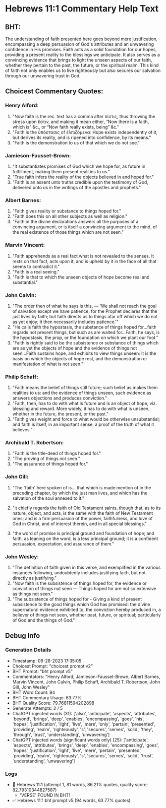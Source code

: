 # Hebrews 11:1 Commentary Help Text

## BHT:
The understanding of faith presented here goes beyond mere justification, encompassing a deep persuasion of God's attributes and an unwavering confidence in His promises. Faith acts as a solid foundation for our hopes, providing a present reality to the blessings we anticipate. It also serves as a convincing evidence that brings to light the unseen aspects of our faith, whether they pertain to the past, the future, or the spiritual realm. This kind of faith not only enables us to live righteously but also secures our salvation through our unwavering trust in God.

## Choicest Commentary Quotes:
### Henry Alford:
1. "Now faith is the rec. text has a comma after πίστις, thus throwing the stress upon ἔστιν, and making it mean either, “Now there is a faith, which is” &c., or “Now faith really exists, being” &c."
2. "Faith is the ὑπόστασις of ἐλπιζόμενα: Hope exists independently of it, but derives its reality, and is ripened into confidence, by its means."
3. "Faith is the demonstration to us of that which we do not see."

### Jamieson-Fausset-Brown:
1. "It substantiates promises of God which we hope for, as future in fulfillment, making them present realities to us."
2. "True faith infers the reality of the objects believed in and hoped for."
3. "Faith is an assent unto truths credible upon the testimony of God, delivered unto us in the writings of the apostles and prophets."

### Albert Barnes:
1. "Faith gives reality or substance to things hoped for."
2. "Faith does this on all other subjects as well as religion."
3. "Faith in the divine declarations answers all the purposes of a convincing argument, or is itself a convincing argument to the mind, of the real existence of those things which are not seen."

### Marvin Vincent:
1. "Faith apprehends as a real fact what is not revealed to the senses. It rests on that fact, acts upon it, and is upheld by it in the face of all that seems to contradict it." 
2. "Faith is a real seeing."
3. "Faith is that to which the unseen objects of hope become real and substantial."

### John Calvin:
1. "The order then of what he says is this, — 'We shall not reach the goal of salvation except we have patience, for the Prophet declares that the just lives by faith; but faith directs us to things afar off which we do not as yet enjoy; it then necessarily includes patience.'"
2. "He calls faith the hypostasis, the substance of things hoped for...faith regards not present things, but such as are waited for...Faith, he says, is the hypostasis, the prop, or the foundation on which we plant our foot."
3. "Faith is rightly said to be the subsistence or substance of things which are as yet the objects of hope and the evidence of things not seen...Faith sustains hope, and exhibits to view things unseen: it is the basis on which the objects of hope rest, and the demonstration or manifestation of what is not seen."

### Philip Schaff:
1. "Faith means the belief of things still future; such belief as makes them realities to us: and the evidence of things unseen, such evidence as answers objections and produces conviction."
2. "Faith, then, has to do with what is future and is an object of hope, viz. blessing and reward. More widely, it has to do with what is unseen, whether in the future, the present, or the past."
3. "Faith gives weight and force to what would be otherwise unsubstantial; and faith is itself, in an important sense, a proof of the truth of what it believes."

### Archibald T. Robertson:
1. "Faith is the title-deed of things hoped for."
2. "The proving of things not seen."
3. "The assurance of things hoped for."

### John Gill:
1. "The 'faith' here spoken of is... that which is made mention of in the preceding chapter, by which the just man lives, and which has the salvation of the soul annexed to it."
 
2. "it chiefly regards the faith of Old Testament saints, though that, as to its nature, object, and acts, is the same with the faith of New Testament ones; and is a firm persuasion of the power, faithfulness, and love of God in Christ, and of interest therein, and in all special blessings."
 
3. "the word of promise is principal ground and foundation of hope; and faith, as leaning on the word, is a less principal ground; it is a confident persuasion, expectation, and assurance of them."

### John Wesley:
1. "The definition of faith given in this verse, and exemplified in the various instances following, undoubtedly includes justifying faith, but not directly as justifying."
2. "Now faith is the subsistence of things hoped for, the evidence or conviction of things not seen — Things hoped for are not so extensive as things not seen."
3. "The subsistence of things hoped for - Giving a kind of present subsistence to the good things which God has promised: the divine supernatural evidence exhibited to, the conviction hereby produced in, a believer of things not seen, whether past, future, or spiritual; particularly of God and the things of God."


## Debug Info
### Generation Details
- Timestamp: 09-28-2023 17:35:05
- Choicest Prompt: "choicest prompt v2"
- BHT Prompt: "bht prompt v5"
- Commentators: "Henry Alford, Jamieson-Fausset-Brown, Albert Barnes, Marvin Vincent, John Calvin, Philip Schaff, Archibald T. Robertson, John Gill, John Wesley"
- BHT Word Count: 94
- BHT Commentary Usage: 63.77%
- BHT Quality Score: 79.76811594202898
- Generate Attempts: 2 / 5
- ChatGPT injected words (31):
	['also', 'anticipate', 'aspects', 'attributes', 'beyond', 'brings', 'deep', 'enables', 'encompassing', 'goes', 'his', 'hopes', 'justification', 'light', 'live', 'mere', 'only', 'pertain', 'presented', 'providing', 'realm', 'righteously', 's', 'secures', 'serves', 'solid', 'they', 'through', 'trust', 'understanding', 'unwavering']
- ChatGPT injected words (significant words only) (25):
	['anticipate', 'aspects', 'attributes', 'brings', 'deep', 'enables', 'encompassing', 'goes', 'hopes', 'justification', 'light', 'live', 'mere', 'pertain', 'presented', 'providing', 'realm', 'righteously', 's', 'secures', 'serves', 'solid', 'trust', 'understanding', 'unwavering']

### Logs
- 🔄 Hebrews 11:1 (attempt 1, 81 words, 86.21% quotes, quality score: 82.79310344827587) 
	- 'VERSE' FOUND IN BHT!
- ✅ Hebrews 11:1 bht prompt v5 (94 words, 63.77% quotes)